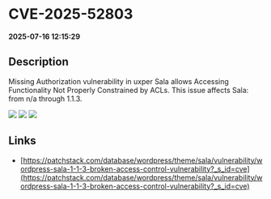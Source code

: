 # CVE-2025-52803

**2025-07-16 12:15:29**

## Description
Missing Authorization vulnerability in uxper Sala allows Accessing Functionality Not Properly Constrained by ACLs. This issue affects Sala: from n/a through 1.1.3.

![](https://img.shields.io/static/v1?label=Score&message=7.5&color=red)
![](https://img.shields.io/static/v1?label=Severity&message=HIGH&color=red)
![](https://img.shields.io/static/v1?label=CWE&message=Auth&color=green)

## Links
- [https://patchstack.com/database/wordpress/theme/sala/vulnerability/wordpress-sala-1-1-3-broken-access-control-vulnerability?_s_id=cve](https://patchstack.com/database/wordpress/theme/sala/vulnerability/wordpress-sala-1-1-3-broken-access-control-vulnerability?_s_id=cve)
